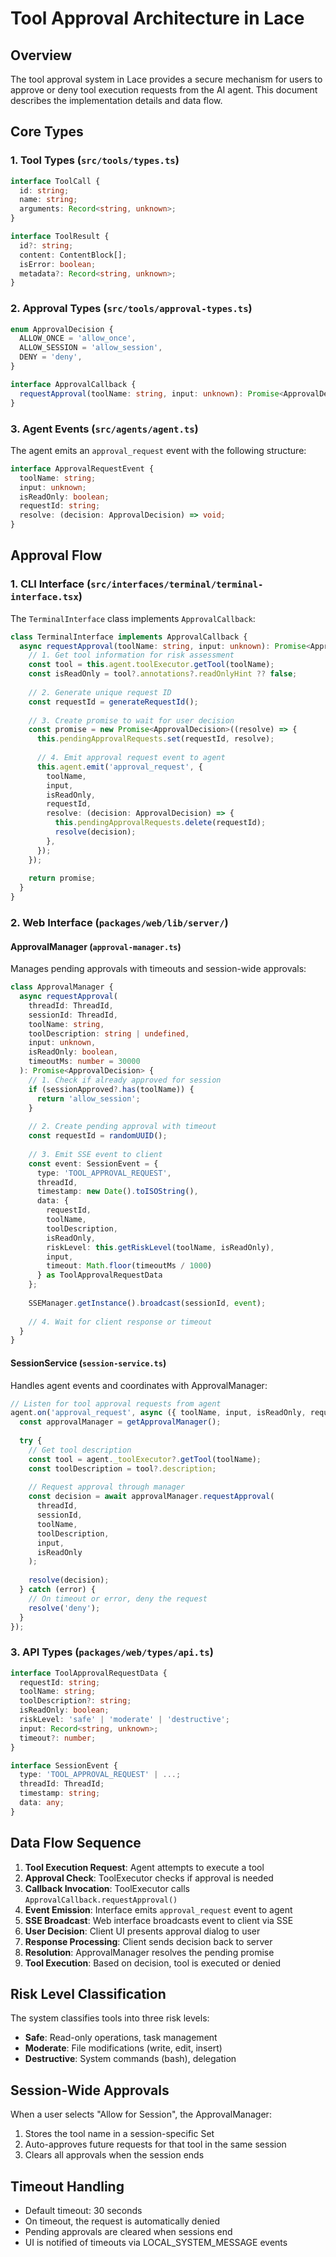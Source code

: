 # Tool Approval Architecture in Lace

## Overview

The tool approval system in Lace provides a secure mechanism for users to approve or deny tool execution requests from the AI agent. This document describes the implementation details and data flow.

## Core Types

### 1. Tool Types (`src/tools/types.ts`)

```typescript
interface ToolCall {
  id: string;
  name: string;
  arguments: Record<string, unknown>;
}

interface ToolResult {
  id?: string;
  content: ContentBlock[];
  isError: boolean;
  metadata?: Record<string, unknown>;
}
```

### 2. Approval Types (`src/tools/approval-types.ts`)

```typescript
enum ApprovalDecision {
  ALLOW_ONCE = 'allow_once',
  ALLOW_SESSION = 'allow_session',
  DENY = 'deny',
}

interface ApprovalCallback {
  requestApproval(toolName: string, input: unknown): Promise<ApprovalDecision>;
}
```

### 3. Agent Events (`src/agents/agent.ts`)

The agent emits an `approval_request` event with the following structure:

```typescript
interface ApprovalRequestEvent {
  toolName: string;
  input: unknown;
  isReadOnly: boolean;
  requestId: string;
  resolve: (decision: ApprovalDecision) => void;
}
```

## Approval Flow

### 1. CLI Interface (`src/interfaces/terminal/terminal-interface.tsx`)

The `TerminalInterface` class implements `ApprovalCallback`:

```typescript
class TerminalInterface implements ApprovalCallback {
  async requestApproval(toolName: string, input: unknown): Promise<ApprovalDecision> {
    // 1. Get tool information for risk assessment
    const tool = this.agent.toolExecutor.getTool(toolName);
    const isReadOnly = tool?.annotations?.readOnlyHint ?? false;
    
    // 2. Generate unique request ID
    const requestId = generateRequestId();
    
    // 3. Create promise to wait for user decision
    const promise = new Promise<ApprovalDecision>((resolve) => {
      this.pendingApprovalRequests.set(requestId, resolve);
      
      // 4. Emit approval request event to agent
      this.agent.emit('approval_request', {
        toolName,
        input,
        isReadOnly,
        requestId,
        resolve: (decision: ApprovalDecision) => {
          this.pendingApprovalRequests.delete(requestId);
          resolve(decision);
        },
      });
    });
    
    return promise;
  }
}
```

### 2. Web Interface (`packages/web/lib/server/`)

#### ApprovalManager (`approval-manager.ts`)

Manages pending approvals with timeouts and session-wide approvals:

```typescript
class ApprovalManager {
  async requestApproval(
    threadId: ThreadId,
    sessionId: ThreadId,
    toolName: string,
    toolDescription: string | undefined,
    input: unknown,
    isReadOnly: boolean,
    timeoutMs: number = 30000
  ): Promise<ApprovalDecision> {
    // 1. Check if already approved for session
    if (sessionApproved?.has(toolName)) {
      return 'allow_session';
    }
    
    // 2. Create pending approval with timeout
    const requestId = randomUUID();
    
    // 3. Emit SSE event to client
    const event: SessionEvent = {
      type: 'TOOL_APPROVAL_REQUEST',
      threadId,
      timestamp: new Date().toISOString(),
      data: {
        requestId,
        toolName,
        toolDescription,
        isReadOnly,
        riskLevel: this.getRiskLevel(toolName, isReadOnly),
        input,
        timeout: Math.floor(timeoutMs / 1000)
      } as ToolApprovalRequestData
    };
    
    SSEManager.getInstance().broadcast(sessionId, event);
    
    // 4. Wait for client response or timeout
  }
}
```

#### SessionService (`session-service.ts`)

Handles agent events and coordinates with ApprovalManager:

```typescript
// Listen for tool approval requests from agent
agent.on('approval_request', async ({ toolName, input, isReadOnly, requestId, resolve }) => {
  const approvalManager = getApprovalManager();
  
  try {
    // Get tool description
    const tool = agent._toolExecutor?.getTool(toolName);
    const toolDescription = tool?.description;
    
    // Request approval through manager
    const decision = await approvalManager.requestApproval(
      threadId,
      sessionId,
      toolName,
      toolDescription,
      input,
      isReadOnly
    );
    
    resolve(decision);
  } catch (error) {
    // On timeout or error, deny the request
    resolve('deny');
  }
});
```

### 3. API Types (`packages/web/types/api.ts`)

```typescript
interface ToolApprovalRequestData {
  requestId: string;
  toolName: string;
  toolDescription?: string;
  isReadOnly: boolean;
  riskLevel: 'safe' | 'moderate' | 'destructive';
  input: Record<string, unknown>;
  timeout?: number;
}

interface SessionEvent {
  type: 'TOOL_APPROVAL_REQUEST' | ...;
  threadId: ThreadId;
  timestamp: string;
  data: any;
}
```

## Data Flow Sequence

1. **Tool Execution Request**: Agent attempts to execute a tool
2. **Approval Check**: ToolExecutor checks if approval is needed
3. **Callback Invocation**: ToolExecutor calls `ApprovalCallback.requestApproval()`
4. **Event Emission**: Interface emits `approval_request` event to agent
5. **SSE Broadcast**: Web interface broadcasts event to client via SSE
6. **User Decision**: Client UI presents approval dialog to user
7. **Response Processing**: Client sends decision back to server
8. **Resolution**: ApprovalManager resolves the pending promise
9. **Tool Execution**: Based on decision, tool is executed or denied

## Risk Level Classification

The system classifies tools into three risk levels:

- **Safe**: Read-only operations, task management
- **Moderate**: File modifications (write, edit, insert)
- **Destructive**: System commands (bash), delegation

## Session-Wide Approvals

When a user selects "Allow for Session", the ApprovalManager:
1. Stores the tool name in a session-specific Set
2. Auto-approves future requests for that tool in the same session
3. Clears all approvals when the session ends

## Timeout Handling

- Default timeout: 30 seconds
- On timeout, the request is automatically denied
- Pending approvals are cleared when sessions end
- UI is notified of timeouts via LOCAL_SYSTEM_MESSAGE events
